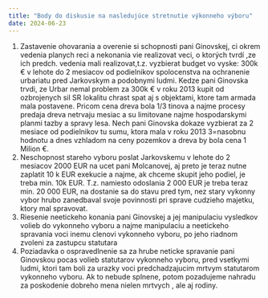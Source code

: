 ```yaml
---
title: "Body do diskusie na nasledujúce stretnutie výkonneho výboru"
date: 2024-06-23
---
```

1. Zastavenie ohovarania a overenie si schopnosti pani Ginovskej, ci okrem vedenia planych reci a nekonania vie realizovat veci, o ktorých tvrdí ,ze ich predch. vedenia mali realizovat,t.z. vyzbierat budget vo vyske: 300k € v lehote do 2 mesiacov od podielnikov spolocenstva na ochranenie urbariatu pred Jarkovskym a podobnymi ludmi. Kedze pani Ginovska trvdi, ze Urbar nemal problem za 300k € v roku 2013 kupit od ozbrojenych sil SR lokalitu chrast spat aj s objektami, ktore tam armada mala postavene. Pricom cena dreva bola 1/3 tinova a najme procesy predaja dreva netrvaju mesiac a su limitovane najme hospodarskymi planmi tazby a spravy lesa. Nech pani Ginovska dokaze vyzbierat za 2 mesiace od podielnikov tu sumu, ktora mala v roku 2013 3=nasobnu hodnotu a dnes vzhladom na ceny pozemkov a dreva by bola cena 1 Milion €.
2. Neschopnost stareho vyboru poslat Jarkovskemu v lehote do 2 mesiacov  2000 EUR na ucet pani Molcanovej, aj preto je teraz nutne zaplatit 10 k EUR exekucie a najme, ak chceme skupit jeho podiel, je treba min. 10k EUR. T.z. namiesto odoslania 2 000 EUR je treba teraz min. 20 000 EUR, na dostanie sa do stavu pred tym, nez stary vykonny vybor hrubo zanedbaval svoje povinnosti pri sprave cudzieho majetku, ktory mal spravovat.
3. Riesenie neetickeho konania pani Ginovskej a jej manipulaciu vysledkov volieb do vykonneho vyboru a najme manipulaciu a neetickeho spravania voci inemu clenovi vykonneho vyboru, po jeho riadnom zvoleni za zastupcu statutara 
4. Poziadavka o ospravedlnenie sa za hrube neticke spravanie pani Ginovskou pocas volieb statutarov vykonneho vyboru, pred vsetkymi ludmi, ktori tam boli za urazky voci predchadzajucim mrtvym statutarom vykonneho vyboru. Ak to nebude splnene, potom pozadujeme nahradu za poskodenie dobreho mena nielen mrtvych , ale aj rodiny.

